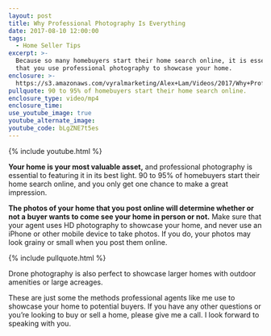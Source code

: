```yaml
---
layout: post
title: Why Professional Photography Is Everything
date: 2017-08-10 12:00:00
tags:
  - Home Seller Tips
excerpt: >-
  Because so many homebuyers start their home search online, it is essential
  that you use professional photography to showcase your home.
enclosure: >-
  https://s3.amazonaws.com/vyralmarketing/Alex+Lam/Videos/2017/Why+Professional+Photography+Is+Everything+-+Vancouver+Real+Estate+Agent.mp4
pullquote: 90 to 95% of homebuyers start their home search online.
enclosure_type: video/mp4
enclosure_time:
use_youtube_image: true
youtube_alternate_image:
youtube_code: bLgZNE7t5es
---
```



{% include youtube.html %}

**Your home is your most valuable asset,** and professional photography is essential to featuring it in its best light. 90 to 95% of homebuyers start their home search online, and you only get one chance to make a great impression.

**The photos of your home that you post online will determine whether or not a buyer wants to come see your home in person or not.** Make sure that your agent uses HD photography to showcase your home, and never use an iPhone or other mobile device to take photos. If you do, your photos may look grainy or small when you post them online.

{% include pullquote.html %}

Drone photography is also perfect to showcase larger homes with outdoor amenities or large acreages.

These are just some the methods professional agents like me use to showcase your home to potential buyers. If you have any other questions or you’re looking to buy or sell a home, please give me a call. I look forward to speaking with you.